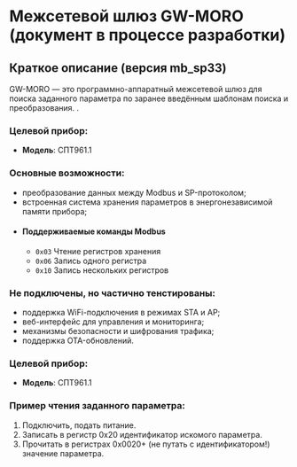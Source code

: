 # Межсетевой шлюз GW-MORO (документ в процессе разработки)
## Краткое описание (версия mb_sp33)

GW-MORO — это программно-аппаратный межсетевой шлюз для поиска заданного параметра по заранее введённым шаблонам поиска и преобразования. .

### Целевой прибор:
- **Модель**: СПТ961.1  

### Основные возможности:
- преобразование данных между Modbus и SP-протоколом;
- встроенная система хранения параметров в энергонезависимой памяти прибора;
- #### Поддерживаемые команды Modbus
  - `0x03`  Чтение регистров хранения
  - `0x06`  Запись одного регистра  
  - `0x10`  Запись нескольких регистров

### Не подключены, но частично тенстированы:
- поддержка WiFi-подключения в режимах STA и AP;
- веб-интерфейс для управления и мониторинга;
- механизмы безопасности и шифрования трафика;
- поддержка OTA-обновлений.

### Целевой прибор:
- **Модель**: СПТ961.1  

### Пример чтения заданного параметра:
1. Подключить, подать питание.
2. Записать в регистр 0x20 идентификатор искомого параметра.
3. Прочитать в регистрах 0x0020+ (не путать с идентификатором!) значение параметра.


